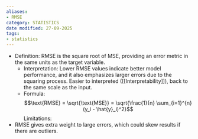 ```yaml
---
aliases:
- RMSE
category: STATISTICS
date modified: 27-09-2025
tags:
- statistics
---
```

- Definition: RMSE is the square root of MSE, providing an error metric in the same units as the target variable.
   - Interpretation: Lower RMSE values indicate better model performance, and it also emphasizes larger errors due to the squaring process. Easier to interpreted ([[Interpretability]]), back to the same scale as the input.
   - Formula: 
   $$\text{RMSE} = \sqrt{\text{MSE}} = \sqrt{\frac{1}{n} \sum_{i=1}^{n} (y_i - \hat{y}_i)^2}$$
Limitations:
- RMSE gives extra weight to large errors, which could skew results if there are outliers.